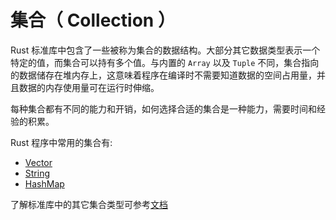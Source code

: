 # 集合（ Collection ）

Rust 标准库中包含了一些被称为集合的数据结构。大部分其它数据类型表示一个特定的值，而集合可以持有多个值。与内置的 `Array` 以及 `Tuple` 不同，集合指向的数据储存在堆内存上，这意味着程序在编译时不需要知道数据的空间占用量，并且数据的内存使用量可在运行时伸缩。

每种集合都有不同的能力和开销，如何选择合适的集合是一种能力，需要时间和经验的积累。

Rust 程序中常用的集合有:

* [Vector](./vector.md)
* [String](./string.md)
* [HashMap](./hashmap.md)

了解标准库中的其它集合类型可参考[文档](https://doc.rust-lang.org/std/collections/index.html)
